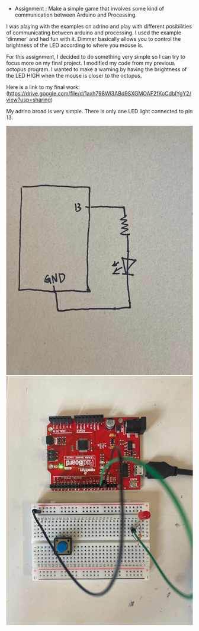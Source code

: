 - Assignment : Make a simple game that involves some kind of communication between Arduino and Processing. 

I was playing with the examples on adrino and play with different posibilities of communicating between arduino and processing. I used the example 'dimmer' and had fun with it.
Dimmer basically allows you to control the brightness of the LED according to where you mouse is. 

For this assignment, I decided to do something very simple so I can try to focus more on my final project. 
I modified my code from my previous octopus program. I wanted to make a warning by having the brightness of the LED HIGH when the mouse is closer to the octopus.

Here is a link to my final work: (https://drive.google.com/file/d/1axh798Wl3ABd9SXGMOAF2fKoCdbIYgY2/view?usp=sharing)

My adrino broad is very simple. There is only one LED light connected to pin 13. 


![](june21)
![](june21_2)
